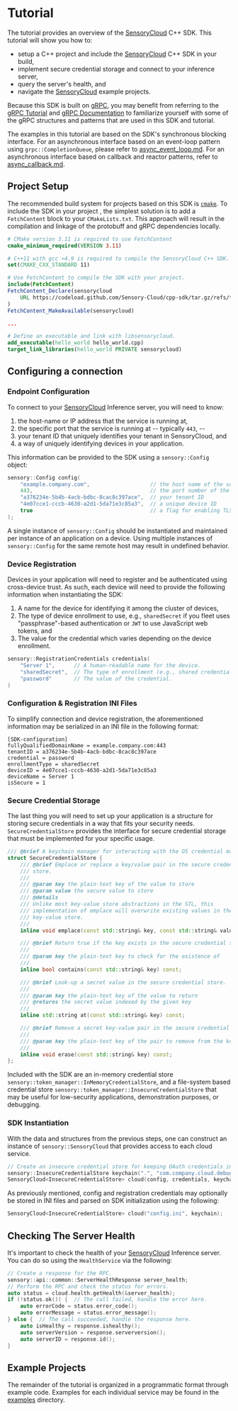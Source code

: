 # Tutorial

The tutorial provides an overview of the [SensoryCloud][sensory-cloud] C++ SDK.
This tutorial will show you how to:

-   setup a C++ project and include the [SensoryCloud][sensory-cloud] C++ SDK
    in your build,
-   implement secure credential storage and connect to your inference server,
-   query the server's health, and
-   navigate the [SensoryCloud][sensory-cloud] example projects.

Because this SDK is built on [gRPC][gRPC], you may benefit from referring to
the [gRPC Tutorial][gRPC Tutorial] and [gRPC Documentation][gRPC Documentation]
to familiarize yourself with some of the gRPC structures and patterns that are
used in this SDK and tutorial.

The examples in this tutorial are based on the SDK's synchronous blocking
interface. For an asynchronous interface based on an event-loop pattern using
`grpc::CompletionQueue`, please refer to
[async_event_loop.md](async_event_loop.md). For an asynchronous interface based
on callback and reactor patterns, refer to
[async_callback.md](async_callback.md).

## Project Setup

The recommended build system for projects based on this SDK is
[`cmake`](https://cmake.org/). To include the SDK in your project , the simplest
solution is to add a `FetchContent` block to your `CMakeLists.txt`. This
approach will result in the compilation and linkage of the protobuff and gRPC
dependencies locally.

```cmake
# CMake version 3.11 is required to use FetchContent
cmake_minimum_required(VERSION 3.11)

# C++11 with gcc >4.9 is required to compile the SensoryCloud C++ SDK.
set(CMAKE_CXX_STANDARD 11)

# Use FetchContent to compile the SDK with your project.
include(FetchContent)
FetchContent_Declare(sensorycloud
    URL https://codeload.github.com/Sensory-Cloud/cpp-sdk/tar.gz/refs/tags/v0.15.1
)
FetchContent_MakeAvailable(sensorycloud)

...

# Define an executable and link with libsensorycloud.
add_executable(hello_world hello_world.cpp)
target_link_libraries(hello_world PRIVATE sensorycloud)
```

## Configuring a connection

### Endpoint Configuration

To connect to your [SensoryCloud][sensory-cloud] Inference server, you will
need to know:

1.  the host-name or IP address that the service is running at,
2.  the specific port that the service is running at -- typically `443`, --
3.  your tenant ID that uniquely identifies your tenant in SensoryCloud, and
4.  a way of uniquely identifying devices in your application.

This information can be provided to the SDK using a `sensory::Config` object:

```c++
sensory::Config config(
    "example.company.com",                   // the host name of the server
    443,                                     // the port number of the service
    "a376234e-5b4b-4acb-bdbc-8cac8c397ace",  // your tenant ID
    "4e07cce1-cccb-4630-a2d1-5da71e3c85a3",  // a unique device ID
    true                                     // a flag for enabling TLS
);
```

A single instance of `sensory::Config` should be instantiated and maintained
per instance of an application on a device. Using multiple instances of
`sensory::Config` for the same remote host may result in undefined behavior.

### Device Registration

Devices in your application will need to register and be authenticated using
cross-device trust. As such, each device will need to provide the following
information when instantiating the SDK:

1.  A name for the device for identifying it among the cluster of devices,
1.  The type of device enrollment to use, e.g., `sharedSecret` if you fleet uses
    "passphrase"-based authentication or `JWT` to use JavaScript web tokens, and
1.  The value for the credential which varies depending on the device
    enrollment.

```c++
sensory::RegistrationCredentials credentials(
    "Server 1",      // A human-readable name for the device.
    "sharedSecret",  // The type of enrollment (e.g., shared credential or JWT).
    "password"       // The value of the credential.
)
```

### Configuration & Registration INI Files

To simplify connection and device registration, the aforementioned information
may be serialized in an INI file in the following format:

```
[SDK-configuration]
fullyQualifiedDomainName = example.company.com:443
tenantID = a376234e-5b4b-4acb-bdbc-8cac8c397ace
credential = password
enrollmentType = sharedSecret
deviceID = 4e07cce1-cccb-4630-a2d1-5da71e3c85a3
deviceName = Server 1
isSecure = 1
```

### Secure Credential Storage

The last thing you will need to set up your application is a structure for
storing secure credentials in a way that fits your security needs.
`SecureCredentialStore` provides the interface for secure credential storage
that must be implemented for your specific usage.

```c++
/// @brief A keychain manager for interacting with the OS credential manager.
struct SecureCredentialStore {
    /// @brief Emplace or replace a key/value pair in the secure credential
    /// store.
    ///
    /// @param key the plain-text key of the value to store
    /// @param value the secure value to store
    /// @details
    /// Unlike most key-value store abstractions in the STL, this
    /// implementation of emplace will overwrite existing values in the
    /// key-value store.
    ///
    inline void emplace(const std::string& key, const std::string& value) const;

    /// @brief Return true if the key exists in the secure credential store.
    ///
    /// @param key the plain-text key to check for the existence of
    ///
    inline bool contains(const std::string& key) const;

    /// @brief Look-up a secret value in the secure credential store.
    ///
    /// @param key the plain-text key of the value to return
    /// @returns the secret value indexed by the given key
    ///
    inline std::string at(const std::string& key) const;

    /// @brief Remove a secret key-value pair in the secure credential store.
    ///
    /// @param key the plain-text key of the pair to remove from the keychain
    ///
    inline void erase(const std::string& key) const;
};
```

Included with the SDK are an in-memory credential store
`sensory::token_manager::InMemoryCredentialStore`, and a file-system based
credential store `sensory::token_manager::InsecureCredentialStore` that may be
useful for low-security applications, demonstration purposes, or debugging.

<!--
Also included with the SDK are reference implementations for certain
platform-specific secure credential persistence tools, including:

-   MacOS (through [Keychain Services][Keychain-Services]),
-   Windows (through [Credential Locker][Credential-Locker]), and
-   Linux (through [Libsecret][Libsecret]).

[Keychain-Services]: https://developer.apple.com/documentation/security/keychain_services
[Credential-Locker]: https://docs.microsoft.com/en-us/windows/uwp/security/credential-locker
[Libsecret]: https://wiki.gnome.org/Projects/Libsecret
-->

<!--
### SecureCredentialStore _(Experimental feature)_

To optionally compile an operating system specific `SecureCredentialStore`
using system libraries, execute:

```shell
cmake -DSENSORY_CLOUD_BUILD_SECURE_CREDENTIAL_STORE=ON <source directory>
```

The table below provides information about the implementations of
`SecureCredentialStore` that are provided. Please refer to
[md/tutorial.md](md/tutorial.md) for more information about the
`SecureCredentialStore` object.

| Operating System  | Secure Secret Library                  |
|:------------------|:---------------------------------------|
| Linux             | [Libsecret][Libsecret]                 |
| Mac OS            | [Keychain Services][Keychain-Services] |
| Windows           | [Credential Locker][Credential-Locker] |

[Keychain-Services]: https://developer.apple.com/documentation/security/keychain_services
[Credential-Locker]: https://docs.microsoft.com/en-us/windows/uwp/security/credential-locker
[Libsecret]: https://wiki.gnome.org/Projects/Libsecret
-->

### SDK Instantiation

With the data and structures from the previous steps, one can construct an
instance of `sensory::SensoryCloud` that provides access to each cloud service.

```c++
// Create an insecure credential store for keeping OAuth credentials in.
sensory::InsecureCredentialStore keychain(".", "com.company.cloud.debug");
SensoryCloud<InsecureCredentialStore> cloud(config, credentials, keychain);
```

As previously mentioned, config and registration credentials may optionally be
stored in INI files and parsed on SDK initialization using the following:

```c++
SensoryCloud<InsecureCredentialStore> cloud("config.ini", keychain);
```

## Checking The Server Health

It's important to check the health of your [SensoryCloud][sensory-cloud]
Inference server. You can do so using the `HealthService` via the following:

```c++
// Create a response for the RPC.
sensory::api::common::ServerHealthResponse server_health;
// Perform the RPC and check the status for errors.
auto status = cloud.health.getHealth(&server_health);
if (!status.ok()) {  // The call failed, handle the error here.
    auto errorCode = status.error_code();
    auto errorMessage = status.error_message();
} else {  // The call succeeded, handle the response here.
    auto isHealthy = response.ishealthy();
    auto serverVersion = response.serverversion();
    auto serverID = response.id();
}
```

## Example Projects

The remainder of the tutorial is organized in a programmatic format through
example code. Examples for each individual service may be found in the
[examples](examples) directory.

<!-- URLs -->

[sensory-cloud]: https://sensorycloud.ai/
[gRPC]: https://www.grpc.io/
[gRPC Tutorial]: https://www.grpc.io/docs/languages/cpp/basics/
[gRPC Documentation]: https://grpc.github.io/grpc/cpp/annotated.html
